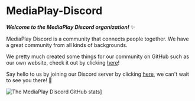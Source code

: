 # MediaPlay-Discord
***Welcome to the MediaPlay Discord organization!*** ✨

MediaPlay Discord is a community that connects people together. We have a great community from all kinds of backgrounds.

We pretty much created some things for our community on GitHub such as our own website, check it out by clicking [here](https:/mediaplay-discord.github.io/)!

Say hello to us by joining our Discord server by clicking [here](https://discord.gg/5Tdke6dsaP), we can't wait to see you there! 👋

![The MediaPlay Discord GitHub stats](https://github-readme-stats.vercel.app/api?username=MediaPlay-Discord)]

<!--Nevermind, this won't show up in front of the page anyway.-->
